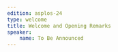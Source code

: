 ```yaml
---
edition: asplos-24
type: welcome
title: Welcome and Opening Remarks
speaker:
    name: To Be Announced  
---
```

